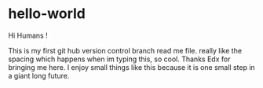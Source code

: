 # hello-world

Hi Humans !

This is my first git hub version control branch read me file. really like the spacing which happens when im typing this, so cool. Thanks Edx for bringing me here. I enjoy small things like this because it is one small step in a giant long future.
